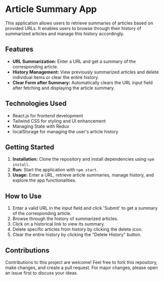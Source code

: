 # Article Summary App

This application allows users to retrieve summaries of articles based on provided URLs. It enables users to browse through their history of summarized articles and manage this history accordingly.

## Features

- **URL Summarization:** Enter a URL and get a summary of the corresponding article.
- **History Management:** View previously summarized articles and delete individual items or clear the entire history.
- **Clear Form after Summary:** Automatically clears the URL input field after fetching and displaying the article summary.


## Technologies Used

- React.js for frontend development
- Tailwind CSS for styling and UI enhancement
- Managing State with Redux
- localStorage for managing the user's article history

## Getting Started

1. **Installation:** Clone the repository and install dependencies using `npm install`.
2. **Run:** Start the application with `npm start`.
3. **Usage:** Enter a URL, retrieve article summaries, manage history, and explore the app functionalities.

## How to Use

1. Enter a valid URL in the input field and click 'Submit' to get a summary of the corresponding article.
2. Browse through the history of summarized articles.
3. Click on a historical link to view its summary.
4. Delete specific articles from history by clicking the delete icon.
5. Clear the entire history by clicking the "Delete History" button.

## Contributions

Contributions to this project are welcome! Feel free to fork this repository, make changes, and create a pull request. For major changes, please open an issue first to discuss your ideas.

